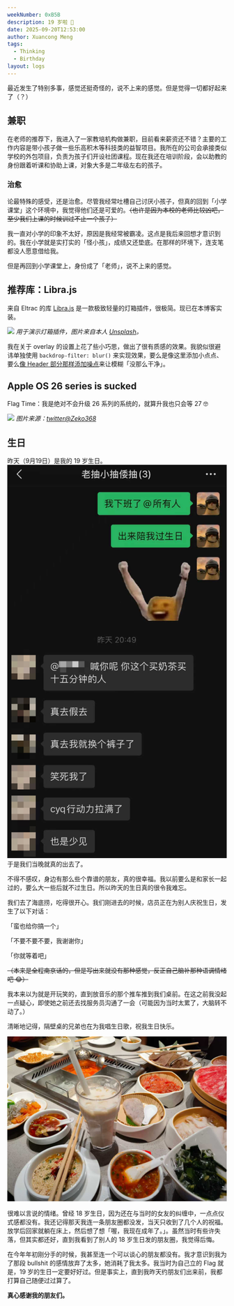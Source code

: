 ```yaml
---
weekNumber: 0xB5B
description: 19 岁啦 🎉
date: 2025-09-20T12:53:00
author: Xuancong Meng
tags:
  - Thinking
  - Birthday
layout: logs
---
```


最近发生了特别多事，感觉还挺奇怪的，说不上来的感觉。但是觉得一切都好起来了（？）

## 兼职
在老师的推荐下，我进入了一家教培机构做兼职，目前看来薪资还不错？主要的工作内容是带小孩子做一些乐高积木等科技类的益智项目。我所在的公司会承接类似学校的外包项目，负责为孩子们开设社团课程。现在我还在培训阶段，会以助教的身份跟着听课和协助上课，对象大多是二年级左右的孩子。

### 治愈
论最特殊的感受，还是治愈。尽管我经常吐槽自己讨厌小孩子，但真的回到「小学课堂」这个环境中，我觉得他们还是可爱的。~~（也许是因为本校的老师比较凶吧，至少我们上课的时候训过不止一个孩子）~~

我一直对小学的印象不太好，原因是我经常被霸凌。这点是我后来回想才意识到的。我在小学就是实打实的「怪小孩」，成绩又还垫底。在那样的环境下，连支笔都没人愿意借给我。

但是再回到小学课堂上，身份成了「老师」，说不上来的感觉。

## 推荐库：Libra.js
来自 Eltrac 的库 [Libra.js](https://github.com/BigCoke233/libra) 是一款极致轻量的灯箱插件，很极简。现已在本博客实装。

![](https://images.unsplash.com/photo-1755420482578-53e67d19e5ea)
_用于演示灯箱插件，图片来自本人 [Unsplash](https://unsplash.com/@quarkpixel)。_

我在关于 overlay 的设置上花了些小巧思，做出了很有质感的效果。我貌似很避讳单独使用 `backdrop-filter: blur()` 来实现效果，要么是像这里添加小点点、要么[像 Header 部分那样添加噪点](/p/250525-tech-stack-in-hsuans-space#header-%E7%9A%84%E8%83%8C%E6%99%AF%E5%99%AA%E5%A3%B0%E5%9B%BE)来让模糊「没那么干净」。

## Apple OS 26 series is sucked

Flag Time：我是绝对不会升级 26 系列的系统的，就算升我也只会等 27 🤓

![](https://pbs.twimg.com/media/G1J04s2XIAAnq-t?format=png)
_图片来源：[twitter@Zeko368](https://x.com/Zeko369/status/1968764524028186967)_

## 生日
昨天（9月19日）是我的 19 岁生日。
![](/img/logs/0xb5b-0.jpg)
于是我们当晚就真的出去了。

不得不感叹，身边有那么些个靠谱的朋友，真的很幸福。我以前要么是和家长一起过的，要么大一些后就不过生日。所以昨天的生日真的很令我难忘。

我们去了海底捞，吃得很开心。我们刚进去的时候，店员正在为别人庆祝生日，发生了以下对话：

「蛮也给你搞一个」

「不要不要不要，我谢谢你」

「你就等着吧」

~~（本来是全程南京话的，但是写出来就没有那种感觉，反正自己脑补那种语调情绪吧 😂）~~

我本来以为就是开玩笑的，直到放音乐的那个推车推到我们桌前。在这之前我没起一点疑心，即使她之前还去找服务员沟通了一会（可能因为当时太累了，大脑转不动了。）

清晰地记得，隔壁桌的兄弟也在为我唱生日歌，祝我生日快乐。

![](/img/logs/0xb5b-1.jpg)

很难以言说的情绪。曾经 18 岁生日，因为还在与当时的女友的纠缠中，一点点仪式感都没有。我还记得那天我连一条朋友圈都没发，当天只收到了几个人的祝福。放学后回家就躺在床上，然后想了想「喔，我现在成年了。」。虽然当时有些许失落，但其实都还好，直到我看到了别人的 18 岁生日发的朋友圈，我觉得后悔。

在今年年初刚分手的时候，我甚至连一个可以谈心的朋友都没有。我才意识到我为了那段 bullshit 的感情放弃了太多，她消耗了我太多。我当时为自己立的 Flag 就是，19 岁的生日一定要好好过。但是事实上，直到我昨天约朋友们出来前，我都打算自己随便过过算了。

**真心感谢我的朋友们。**
